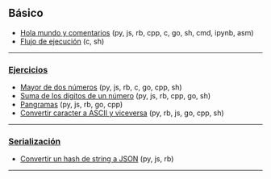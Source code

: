 
## Básico
- [Hola mundo y comentarios](https://github.com/mondeja/fullstack/tree/master/backend/src/basico/001-hola_mundo) (py, js, rb, cpp, c, go, sh, cmd, ipynb, asm)
- [Flujo de ejecución](https://github.com/mondeja/fullstack/tree/master/backend/src/basico/004-flujo_de_ejecucion) (c, sh)

_____________

### [Ejercicios](https://github.com/mondeja/fullstack/tree/master/backend/src/basico/002-ejercicios/)
- [Mayor de dos números](https://github.com/mondeja/fullstack/tree/master/backend/src/basico/002-ejercicios/001-mayor_de_dos_numeros) (py, js, rb, c, go, cpp, sh)
- [Suma de los dígitos de un número](https://github.com/mondeja/fullstack/tree/master/backend/src/basico/002-ejercicios/002-suma_de_digitos) (py, js, rb, cpp, go, sh)
- [Pangramas](https://github.com/mondeja/fullstack/tree/master/backend/src/basico/002-ejercicios/003-pangramas) (py, js, rb, go, cpp)
- [Convertir caracter a ASCII y viceversa](https://github.com/mondeja/fullstack/tree/master/backend/src/basico/002-ejercicios/004-valor_ascii) (py, rb, js, go, cpp, sh)

_____________

### [Serialización](https://github.com/mondeja/fullstack/tree/master/backend/src/basico/003-serializacion)
- [Convertir un hash de string a JSON](https://github.com/mondeja/fullstack/tree/master/backend/src/basico/003-serializacion/001-string_a_json) (py, js, rb)

_____________
